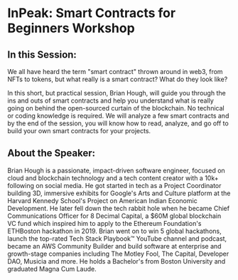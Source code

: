 # InPeak: Smart Contracts for Beginners Workshop

## In this Session:
We all have heard the term "smart contract" thrown around in web3, from NFTs to tokens, but what really is a smart contract? What do they look like?

In this short, but practical session, Brian Hough, will guide you through the ins and outs of smart contracts and help you understand what is really going on behind the open-sourced curtain of the blockchain. No technical or coding knowledge is required. We will analyze a few smart contracts and by the end of the session, you will know how to read, analyze, and go off to build your own smart contracts for your projects.


## About the Speaker:
Brian Hough is a passionate, impact-driven software engineer, focused on cloud and blockchain technology and a tech content creator with a 10k+ following on social media. He got started in tech as a Project Coordinator building 3D, immersive exhibits for Google's Arts and Culture platform at the Harvard Kennedy School's Project on American Indian Economic Development. He later fell down the tech rabbit hole when he became Chief Communications Officer for 8 Decimal Capital, a $60M global blockchain VC fund which inspired him to apply to the Ethereum Foundation's ETHBoston hackathon in 2019. Brian went on to win 5 global hackathons, launch the top-rated Tech Stack Playbook™️ YouTube channel and podcast, became an AWS Community Builder and build software at enterprise and growth-stage companies including The Motley Fool, The Capital, Developer DAO, Musicia and more. He holds a Bachelor's from Boston University and graduated Magna Cum Laude.
